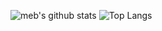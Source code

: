 ![meb's github stats](https://github-readme-stats.vercel.app/api?username=barrasso&hide=commits&count_private=true&show_icons=true)
![Top Langs](https://github-readme-stats.vercel.app/api/top-langs/?username=barrasso&layout=compact)
